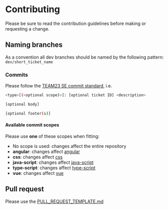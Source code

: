 # Contributing

Please be sure to read the contribution guidelines before making or requesting a change.

## Naming branches

As a convention all dev branches should be named by the following pattern: `dev/short_ticket_name`

### Commits

Please follow the [TEAM23 SE commit standard](https://confluence.team23.de/display/AP/Commit+Standard), i.e.

```bash
<type>[(<optional scope)>]: [optional ticket ID] <description>

[optional body]

[optional footer(s)]
```

#### Available commit scopes

Please use **one** of these scopes when fitting:

- No scope is used: changes affect the entire repository
- **angular**: changes affect [angular](libs/angular)
- **css**: changes affect [css](libs/css)
- **java-script**: changes affect [java-script](libs/java-script)
- **type-script**: changes affect [type-script](libs/type-script)
- **vue**: changes affect [vue](libs/vue)

## Pull request

Please use the [PULL_REQUEST_TEMPLATE.md](.github/PULL_REQUEST_TEMPLATE.md)
